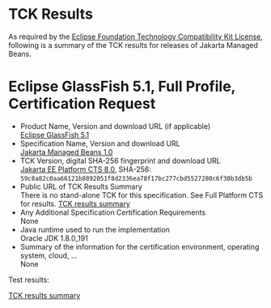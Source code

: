 TCK Results
===========

As required by the
[Eclipse Foundation Technology Compatibility Kit License](https://www.eclipse.org/legal/tck.php),
following is a summary of the TCK results for releases of Jakarta Managed Beans.

# Eclipse GlassFish 5.1, Full Profile, Certification Request

- Product Name, Version and download URL (if applicable) \
  [Eclipse GlassFish 5.1](https://www.eclipse.org/downloads/download.php?file=/glassfish/glassfish-5.1.0.zip)
- Specification Name, Version and download URL \
  [Jakarta Managed Beans 1.0](https://jakarta.ee/specifications/managed-beans/1.0/)
- TCK Version, digital SHA-256 fingerprint and download URL \
  [Jakarta EE Platform CTS 8.0](http://download.eclipse.org/ee4j/jakartaee-tck/jakartaee8-eftl/promoted/eclipse-jakartaeetck-8.0.0.zip), SHA-256: `59c8a82c0aa66121b8892051f8d2336ea78f17bc277cbd5527280c6f30b3db5b`
- Public URL of TCK Results Summary \
  There is no stand-alone TCK for this specification. See Full Platform CTS for results.
  [TCK results summary](https://eclipse-ee4j.github.io/glassfish/resources/certifications/jakarta-full-profile/TCK-Results.html)
- Any Additional Specification Certification Requirements \
  None
- Java runtime used to run the implementation \
  Oracle JDK 1.8.0_191
- Summary of the information for the certification environment, operating system, cloud, ... \
  None


Test results:

[TCK results summary](https://eclipse-ee4j.github.io/glassfish/resources/certifications/jakarta-full-profile/TCK-Results.html)